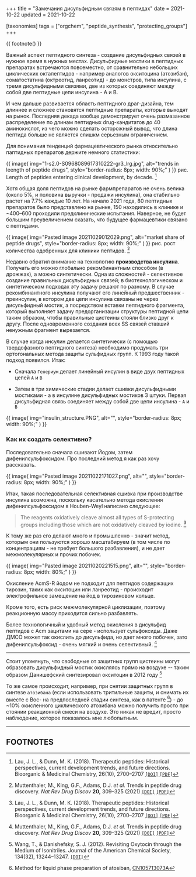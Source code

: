 +++
title = "Замечания дисульфидным связям в пептидах"
date = 2021-10-22
updated = 2021-10-22

[taxonomies] 
tags = ["orgchem", "peptide_synthesis", "protecting_groups"]
+++


{{
  footnote()
}}


Важный аспект пептидного синтеза - создание дисульфидных связей в нужное время в нужных местах. 
Дисульфидные мостики в пептидных препаратах встречаются повсеместно, от сравнительно небольших циклических октапептидов - например аналогов окситоцина (атозибан), соматостатина (октреотид, ланреотид) - до монстров, типа инсулина, с тремя дисульфидными связями, две из которых соединяют между собой две пептидные цепи инсулина - А и В. 

И чем дальше развивается область пептидного драг-дизайна, тем длиннее и сложнее становятся пептидные препараты, которые выходят на рынок. Последняя декада вообще демонстрирует очень размазанное распределение по длинам пептидных drug-кандитатов до 40 аминокислот, из чего можно сделать осторожный вывод, что длина пептида больше не является слишкм серьезным ограничением. 

Для понимания тенденций фармацевтического рынка относительно паптидных препаратов держите немного статистики:

{{ 
  image(
      img="1-s2.0-S0968089617310222-gr3_lrg.jpg", 
      alt="trends in leength of peptide drugs", 
      style="border-radius: 8px; width: 90%;"
  )
}}
рис. Length of peptides entering clinical development, by decade. [^1]

[^1]: Lau, J. L., & Dunn, M. K. (2018). Therapeutic peptides: Historical perspectives, current development trends, and future directions. Bioorganic & Medicinal Chemistry, 26(10), 2700–2707 [`[DOI]`](https://doi.org/10.1016/j.bmc.2017.06.052) [`[PDF]`](literature/lau2017.pdf)

Хотя общая доля пептидов на рынке фармпрепаратов не очень велика (около 5%, и половина выручки - продажи инсулина), она стабильно растет на 7.7% каждые 10 лет. На начало 2021 года, 80 пептидных препаратов было представлено на рынке, 150 находились в клинике и ~400–600 проходили предклинические испытания. Наверное, не будет большим преувеличением сказать, что будущее фармацевтики связано с пептидами.

{{ 
  image(
      img="Pasted image 20211029012029.png", 
      alt="market share of peptide drugs", 
      style="border-radius: 8px; width: 90%;"
  )
}}
рис. рост количества одобренных для клиники пептидов. [^2]

[^2]: Muttenthaler, M., King, G.F., Adams, D.J. _et al._ Trends in peptide drug discovery. _Nat Rev Drug Discov_ **20,** 309–325 (2021) [`[DOI]`](https://doi.org/10.1038/s41573-020-00135-8) [`[PDF]`](literature/s41573-020-00135-8.pdf)

Недавно обратил внимание на технологию **производства инсулина**. Получать его можно глобально рекомбинантным способом (в дрожжах), а можно синтетически. Одна из сложностей - селективное создание правильных дисульфидных связей; в биотехнологическом и синтетическом подходах эту задачу решают по разному. В случае рекомбинантного инсулина получают его линейный предшественник - преинсулин, в котором две цепи инсулина связаны не через дисульфидный мостик, а посредством вставки пептидного фрагмента, который выполняет задачу предорганизации структуры пептидной цепи таким образом, чтобы правильные цистеины стояли близко друг к другу. После одновременного создания всех SS связей ставший ненужным фрагмент вырезается. 

В случае когда инсулин делается синтетически (с помощью твердофазного пептидного синтеза) необходимо продумать три ортогональных метода защиты сульфидных групп. К 1993 году такой подход появился. Итак: 

- Сначала `Генериум` делает линейный инсулин в виде двух пептидных цепей `А` и `В`

- Затем в три химические стадии делает сшивки дисульфидными мостиками - а в инсулине дисульфидных мостиков 3 штуки. Первая дисульфидная связь соединяет между собой две цепи инсулина - `А` и `В`

{{ 
  image(
      img="insulin_structure.PNG", 
      alt="", 
      style="border-radius: 8px; width: 90%;"
  )
}}

### Как их создать селективно? 
Последовательно сначала сшивают Йодом, затем дифенилсульфоксидом. Про последний метод я как раз хочу рассказать.

{{ 
  image(
      img="Pasted image 20211022171027.png", 
      alt="", 
      style="border-radius: 8px; width: 90%;"
  )
}}


Итак, такая последовательная селективная сшивка при производстве инсулина возможна, поскольку касательно метода окисления дифенилсульфоксидом в Houben-Weyl написано следующее:

>The reagents oxidatively cleave almost all types of S-protecting groups including those which are not oxidatively cleaved by iodine. [^1]

К тому же раз его делают много и промышленно - значит метод, которым они пользуются хорошо масштабируем (в том числе по концентрациям - не требует большого разбавления), и не дает межмолекулярных и прочих побочек.

{{ 
  image(
      img="Pasted image 20211020221515.png", 
      alt="", 
      style="border-radius: 8px; width: 80%;"
  )
}}


Окисление AcmS-R йодом не подходит для пептидов содержащих тирозин, таких как окситоцин или ланреотид - происходит электрофильное замещение на йод в тирозиновом кольце. 

Кроме того, есть риск межмолекулярной циклизации, поэтому реакционную массу приходится сильно разбавлять.

Более технологичный и удобный метод окисления в дисульфид пептидов с Acm зацитами на сере - использует сульфоксиды. Даже ДМСО может так окислить до дисульфида, но дает много побочек, зато дифенилсульфоксид - очень мягкий и очень селективный. [^2]


---

Стоит упомянуть, что свободные от защитных групп цистеины могут образовать дисульфидный мостик окисляясь прямо на воздухе -- таким образом Данишефский синтезировал окситоцин в 2012 году  [^3]

То же самое происходит, например, при снятии защитных групп в синтезе `атозибана` (если использовать тритильные защиты, и снимать их вместе с Boc- на предпоследней стадии синтеза, как в патенте [^4]) - до ~10% окисленного циклического атозибана можно получить просто при стоянии реакционной смеси на воздухе. Это никак не вредит, просто наблюдение, которое показалось мне любопытным.

---

## FOOTNOTES

[^1]: Houben J., Weyl T. - Houben-Weyl Methods in Organic Chemistry, Synthesis of Peptides. volume e-22b (1999),  p. 110; [`[PDF]`](literature/Houben-Weyl-e-22b(1999).djvu) 

[^2]: Akaji, K., Tatsumi, T., Yoshida, M., Kimura, T., Fujiwara, Y., & Kiso, Y. (1991). Synthesis of cystine-peptide by a new disulphide bond-forming reaction using the siiyl chloride–sulphoxide system. J. Chem. Soc., Chem. Commun., 167–168. [`[DOI]`](https://doi.org/10.1039/C39910000167) [`[PDF]`](literature/akaji1991.pdf) 

[^3]: Wang, T., & Danishefsky, S. J. (2012). Revisiting Oxytocin through the Medium of Isonitriles. Journal of the American Chemical Society, 134(32), 13244–13247. [`[DOI]`](https://doi.org/10.1021/ja3063452) 

[^4]: Method for liquid phase preparation of atosiban, [CN105713073A](https://patents.google.com/patent/CN105713073A/en) 